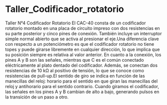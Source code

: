 # Taller_Codificador_rotatorio
Taller N°4 Codificador Rotatorio
El CAC-40 consta de un codificador rotatorio montado en una placa de circuito impreso con dos resistencias en su parte posterior y cinco pines de conexión. También incluye un interruptor simple normal abierto que se activa al presionar el eje.Una diferencia clave con respecto a un potenciómetro es que el codificador rotatorio no tiene topes y puede girarse libremente en cualquier dirección, lo que implica que su posición siempre es relativa al valor anterior. En cuanto a la conexión, los pines A y B son las señales, mientras que C es el común conectado eléctricamente al plato dentado del codificador. Además, se conectan dos resistencias de 10 kΩ al positivo de tensión, lo que se conoce como resistencias de pull-up.El sentido de giro se indica en función de las manecillas del reloj: horario para el sentido en que giran las manecillas del reloj y antihorario para el sentido contrario. Cuando giramos el codificador, las señales en los pines A y B cambian de alto a bajo, generando pulsos en la transición de un paso a otro.
